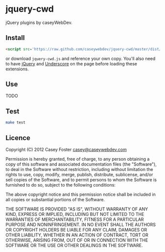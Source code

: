 jquery-cwd
==========

jQuery plugins by caseyWebDev.

Install
-------

```html
<script src='https://raw.github.com/caseywebdev/jquery-cwd/master/dist/jquery-cwd.js'></script>
```

or download `jquery-cwd.js` and reference your own copy. You'll also need to have [jQuery](https://github.com/jquery/jquery) and [Underscore](https://github.com/documentcloud/underscore) on the page before loading these extensions.

Use
---

TODO

Test
----

```bash
make test
```

Licence
-------

Copyright (C) 2012 Casey Foster <casey@caseywebdev.com>

Permission is hereby granted, free of charge, to any person obtaining a copy
of this software and associated documentation files (the "Software"), to deal
in the Software without restriction, including without limitation the rights
to use, copy, modify, merge, publish, distribute, sublicense, and/or sell
copies of the Software, and to permit persons to whom the Software is
furnished to do so, subject to the following conditions:

The above copyright notice and this permission notice shall be included in all
copies or substantial portions of the Software.

THE SOFTWARE IS PROVIDED "AS IS", WITHOUT WARRANTY OF ANY KIND, EXPRESS OR
IMPLIED, INCLUDING BUT NOT LIMITED TO THE WARRANTIES OF MERCHANTABILITY,
FITNESS FOR A PARTICULAR PURPOSE AND NONINFRINGEMENT. IN NO EVENT SHALL THE
AUTHORS OR COPYRIGHT HOLDERS BE LIABLE FOR ANY CLAIM, DAMAGES OR OTHER
LIABILITY, WHETHER IN AN ACTION OF CONTRACT, TORT OR OTHERWISE, ARISING FROM,
OUT OF OR IN CONNECTION WITH THE SOFTWARE OR THE USE OR OTHER DEALINGS IN THE
SOFTWARE.

